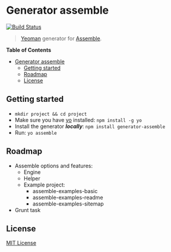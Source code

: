 # Generator assemble
[![Build Status](https://travis-ci.org/hariadi/generator-assemble.png)](https://travis-ci.org/hariadi/generator-assemble)

> [Yeoman][yeoman] generator for [Assemble][assemble].

**Table of Contents**

- [Generator assemble](#generator-assemble)
	- [Getting started](#getting-started)
	- [Roadmap](#roadmap)
	- [License](#license)

## Getting started
- `mkdir project && cd project`
- Make sure you have [yo](https://github.com/yeoman/yo) installed:
    `npm install -g yo`
- Install the generator ***locally***: 
    `npm install generator-assemble`
- Run: 
    `yo assemble`

## Roadmap
- Assemble options and features:
  - Engine
  - Helper
  - Example project:
    - assemble-examples-basic
    - assemble-examples-readme
    - assemble-examples-sitemap
- Grunt task

## License
[MIT License](http://en.wikipedia.org/wiki/MIT_License)

[yeoman]: http://yeoman.io/
[assemble]: https://github.com/assemble/assemble/
